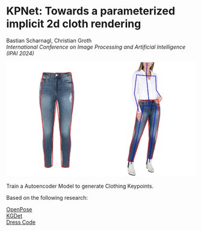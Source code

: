 # KPNet: Towards a parameterized implicit 2d cloth rendering

Bastian Scharnagl, Christian Groth\
*International Conference on Image Processing and Artificial Intelligence (IPAI 2024)*

![title.png](https://github.com/BastianScharnagl/kpnet/blob/main/assets/title.png)

Train a Autoencoder Model to generate Clothing Keypoints.

Based on the following research:

[OpenPose](https://github.com/CMU-Perceptual-Computing-Lab/openpose)\
[KGDet](https://github.com/ShenhanQian/KGDet)\
[Dress Code](https://github.com/aimagelab/dress-code)
